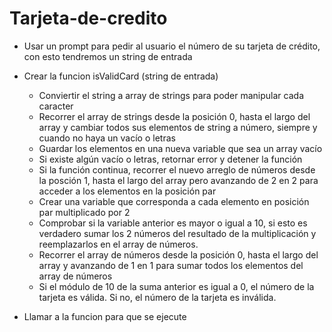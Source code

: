 # Tarjeta-de-credito
+ Usar un prompt para pedir al usuario el número de su tarjeta de crédito, con esto tendremos un string de entrada
+ Crear la funcion isValidCard (string de entrada)
    - Conviertir el string a array de strings para poder manipular cada caracter 
    - Recorrer el array de strings desde la posición 0, hasta el largo del array y cambiar todos sus elementos de string a número, siempre y cuando no haya un vacío o letras
    - Guardar los elementos en una nueva variable que sea un array vacío
    - Si existe algún vacío o letras, retornar error y detener la función
    - Si la función continua, recorrer el nuevo arreglo de números desde la posción 1, hasta el largo del array pero avanzando de 2 en 2 para acceder a los elementos en la posición par
    - Crear una variable que corresponda a cada elemento en posición par multiplicado por 2 
    - Comprobar si la variable anterior es mayor o igual a 10, si esto es verdadero sumar los 2 números del resultado de la multiplicación y reemplazarlos en el array de números.
    - Recorrer el array de números desde la posición 0, hasta el largo del array y avanzando de 1 en 1 para sumar todos los elementos del array de números
    - Si el módulo de 10 de la suma anterior es igual a 0, el número de la tarjeta es válida. Si no, el número de la tarjeta es inválida.

+ Llamar a la funcion para que se ejecute


